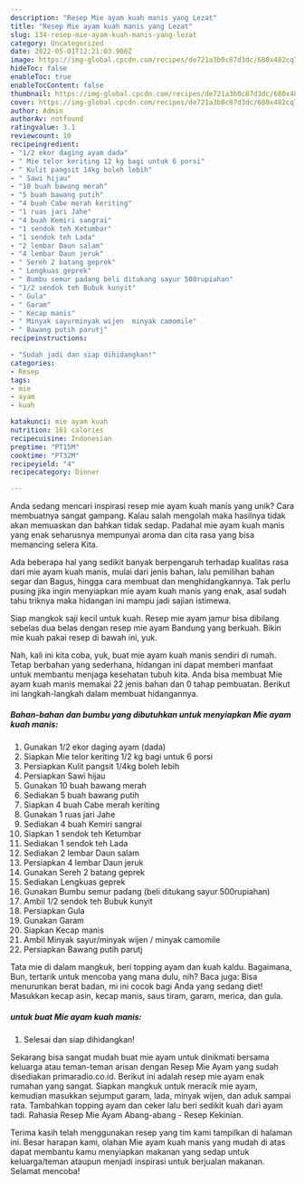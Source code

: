 ```yaml
---
description: "Resep Mie ayam kuah manis yang Lezat"
title: "Resep Mie ayam kuah manis yang Lezat"
slug: 134-resep-mie-ayam-kuah-manis-yang-lezat
category: Uncategorized
date: 2022-05-01T12:21:03.900Z
image: https://img-global.cpcdn.com/recipes/de721a3b0c87d3dc/680x482cq70/mie-ayam-kuah-manis-foto-resep-utama.jpg
hideToc: false
enableToc: true
enableTocContent: false
thumbnail: https://img-global.cpcdn.com/recipes/de721a3b0c87d3dc/680x482cq70/mie-ayam-kuah-manis-foto-resep-utama.jpg
cover: https://img-global.cpcdn.com/recipes/de721a3b0c87d3dc/680x482cq70/mie-ayam-kuah-manis-foto-resep-utama.jpg
author: Admin
authorAv: notfound
ratingvalue: 3.1
reviewcount: 10
recipeingredient:
- "1/2 ekor daging ayam dada"
- " Mie telor keriting 12 kg bagi untuk 6 porsi"
- " Kulit pangsit 14kg boleh lebih"
- " Sawi hijau"
- "10 buah bawang merah"
- "5 buah bawang putih"
- "4 buah Cabe merah keriting"
- "1 ruas jari Jahe"
- "4 buah Kemiri sangrai"
- "1 sendok teh Ketumbar"
- "1 sendok teh Lada"
- "2 lembar Daun salam"
- "4 lembar Daun jeruk"
- " Sereh 2 batang geprek"
- " Lengkuas geprek"
- " Bumbu semur padang beli ditukang sayur 500rupiahan"
- "1/2 sendok teh Bubuk kunyit"
- " Gula"
- " Garam"
- " Kecap manis"
- " Minyak sayurminyak wijen  minyak camomile"
- " Bawang putih parutj"
recipeinstructions:

- "Sudah jadi dan siap dihidangkan!"
categories:
- Resep
tags:
- mie
- ayam
- kuah

katakunci: mie ayam kuah 
nutrition: 161 calories
recipecuisine: Indonesian
preptime: "PT15M"
cooktime: "PT32M"
recipeyield: "4"
recipecategory: Dinner

---
```





Anda sedang mencari inspirasi resep mie ayam kuah manis yang unik? Cara membuatnya sangat gampang. Kalau salah mengolah maka hasilnya tidak akan memuaskan dan bahkan tidak sedap. Padahal mie ayam kuah manis yang enak seharusnya mempunyai aroma dan cita rasa yang bisa memancing selera Kita.





Ada beberapa hal yang sedikit banyak berpengaruh terhadap kualitas rasa dari mie ayam kuah manis, mulai dari jenis bahan, lalu pemilihan bahan segar dan Bagus, hingga cara membuat dan menghidangkannya. Tak perlu pusing jika ingin menyiapkan mie ayam kuah manis yang enak,      asal sudah tahu triknya maka hidangan ini mampu jadi sajian istimewa.














Siap mangkok saji kecil untuk kuah. Resep mie ayam jamur bisa dibilang sebelas dua belas dengan resep mie ayam Bandung yang berkuah. Bikin mie kuah pakai resep di bawah ini, yuk.






Nah, kali ini kita coba, yuk, buat mie ayam kuah manis sendiri di rumah. Tetap berbahan yang sederhana, hidangan ini dapat memberi manfaat untuk membantu menjaga kesehatan tubuh kita. Anda bisa membuat Mie ayam kuah manis memakai 22 jenis bahan dan 0 tahap pembuatan. Berikut ini langkah-langkah dalam membuat hidangannya.

<!--inarticleads1-->

##### Bahan-bahan dan bumbu yang dibutuhkan untuk menyiapkan Mie ayam kuah manis:

1. Gunakan 1/2 ekor daging ayam (dada)
1. Siapkan  Mie telor keriting 1/2 kg bagi untuk 6 porsi
1. Persiapkan  Kulit pangsit 1/4kg boleh lebih
1. Persiapkan  Sawi hijau
1. Gunakan 10 buah bawang merah
1. Sediakan 5 buah bawang putih
1. Siapkan 4 buah Cabe merah keriting
1. Gunakan 1 ruas jari Jahe
1. Sediakan 4 buah Kemiri sangrai
1. Siapkan 1 sendok teh Ketumbar
1. Sediakan 1 sendok teh Lada
1. Sediakan 2 lembar Daun salam
1. Persiapkan 4 lembar Daun jeruk
1. Gunakan  Sereh 2 batang geprek
1. Sediakan  Lengkuas geprek
1. Gunakan  Bumbu semur padang (beli ditukang sayur 500rupiahan)
1. Ambil 1/2 sendok teh Bubuk kunyit
1. Persiapkan  Gula
1. Gunakan  Garam
1. Siapkan  Kecap manis
1. Ambil  Minyak sayur/minyak wijen / minyak camomile
1. Persiapkan  Bawang putih parutj


Tata mie di dalam mangkuk, beri topping ayam dan kuah kaldu. Bagaimana, Bun, tertarik untuk mencoba yang mana dulu, nih? Baca juga: Bisa menurunkan berat badan, mi ini cocok bagi Anda yang sedang diet! Masukkan kecap asin, kecap manis, saus tiram, garam, merica, dan gula. 

<!--inarticleads2-->

#####  untuk buat Mie ayam kuah manis:


1. Selesai dan siap dihidangkan!

Sekarang bisa sangat mudah buat mie ayam untuk dinikmati bersama keluarga atau teman-teman arisan dengan Resep Mie Ayam yang sudah disediakan primaradio.co.id. Berikut ini adalah resep mie ayam enak rumahan yang sangat. Siapkan mangkuk untuk meracik mie ayam, kemudian masukkan sejumput garam, lada, minyak wijen, dan aduk sampai rata. Tambahkan topping ayam dan ceker lalu beri sedikit kuah dari ayam tadi. Rahasia Resep Mie Ayam Abang-abang - Resep Kekinian. 

Terima kasih telah menggunakan resep yang tim kami tampilkan di halaman ini. Besar harapan kami, olahan Mie ayam kuah manis yang mudah di atas dapat membantu kamu menyiapkan makanan yang sedap untuk keluarga/teman ataupun menjadi inspirasi untuk berjualan makanan. Selamat mencoba!
